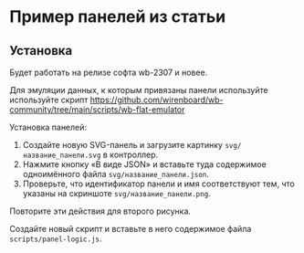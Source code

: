 # Пример панелей из статьи

## Установка
Будет работать на релизе софта wb-2307 и новее.

Для эмуляции данных, к которым привязаны панели используйте используйте скрипт https://github.com/wirenboard/wb-community/tree/main/scripts/wb-flat-emulator

Установка панелей:
1. Создайте новую SVG-панель и загрузите картинку `svg/название_панели.svg` в контроллер.
2. Нажмите кнопку «В виде JSON» и вставьте туда содержимое одноимённого файла `svg/название_панели.json`.
3. Проверьте, что идентификатор панели и имя соответствуют тем, что указаны на скриншоте `svg/название_панели.png`.

Повторите эти действия для второго рисунка.

Создайте новый скрипт и вставьте в него содержимое файла `scripts/panel-logic.js`.
